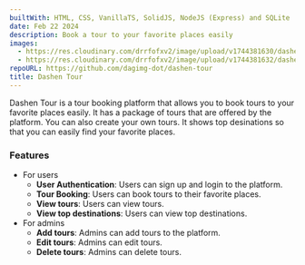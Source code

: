 ```yaml
---
builtWith: HTML, CSS, VanillaTS, SolidJS, NodeJS (Express) and SQLite
date: Feb 22 2024
description: Book a tour to your favorite places easily
images:
  - https://res.cloudinary.com/drrfofxv2/image/upload/v1744381630/dashen-tour-1744381622-1.png
  - https://res.cloudinary.com/drrfofxv2/image/upload/v1744381632/dashen-tour-1744381622-2.png
repoURL: https://github.com/dagimg-dot/dashen-tour
title: Dashen Tour
---
```


Dashen Tour is a tour booking platform that allows you to book tours to your favorite places easily. It has a package of tours that are offered by the platform. You can also create your own tours. It shows top desinations so that you can easily find your favorite places.

### Features

- For users
  - **User Authentication**: Users can sign up and login to the platform.
  - **Tour Booking**: Users can book tours to their favorite places.
  - **View tours**: Users can view tours.
  - **View top destinations**: Users can view top destinations.
- For admins
  - **Add tours**: Admins can add tours to the platform.
  - **Edit tours**: Admins can edit tours.
  - **Delete tours**: Admins can delete tours.
